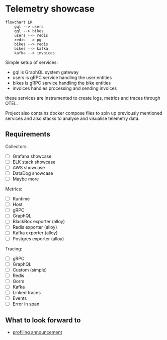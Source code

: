 # Telemetry showcase

```mermaid
flowchart LR
    gql --> users
    gql --> bikes
    users --> redis
    redis --> pg
    bikes --> redis
    bikes --> kafka
    kafka --> invoices
```

Simple setup of services:
- gql is GraphQL system gateway
- users is gRPC service handling the user entities
- bikes is gRPC service handling the bike entities
- invoices handles processing and sending invoices

these services are instrumented to create logs, metrics and traces through OTEL.

Project also contains docker compose files to spin up previously mentioned services and also stacks to
analyse and visualise telemetry data.

## Requirements

Collectors:
- [ ] Grafana showcase
- [ ] ELK stack showcase
- [ ] AWS showcase
- [ ] DataDog showcase
- [ ] Maybe more

Metrics:
- [ ] Runtime
- [ ] Host
- [ ] gRPC
- [ ] GraphQL
- [ ] BlackBox exporter (alloy)
- [ ] Redis exporter (alloy)
- [ ] Kafka exporter (alloy)
- [ ] Postgres exporter (alloy)

Tracing:
- [ ] gRPC
- [ ] GraphQL
- [ ] Custom (simple)
- [ ] Redis
- [ ] Gorm
- [ ] Kafka
- [ ] Linked traces
- [ ] Events
- [ ] Error in span

## What to look forward to

- [profiling announcement](https://opentelemetry.io/blog/2024/profiling/)
